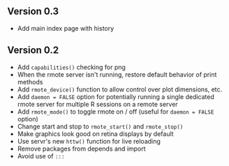 Version 0.3
----------------------------------------------------------------------

- Add main index page with history

Version 0.2
----------------------------------------------------------------------

- Add `capabilities()` checking for png
- When the rmote server isn't running, restore default behavior of print methods
- Add `rmote_device()` function to allow control over plot dimensions, etc.
- Add `daemon = FALSE` option for potentially running a single dedicated rmote server for multiple R sessions on a remote server
- Add `rmote_mode()` to toggle rmote on / off (useful for `daemon = FALSE` option)
- Change start and stop to `rmote_start()` and `rmote_stop()`
- Make graphics look good on retina displays by default
- Use servr's new `httw()` function for live reloading
- Remove packages from depends and import
- Avoid use of `:::`
